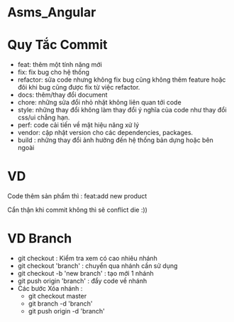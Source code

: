 # Asms_Angular
# Quy Tắc Commit
* feat: thêm một  tính năng  mới 
* fix: fix bug cho hệ thống
* refactor: sửa code nhưng không fix bug cũng không thêm feature hoặc đôi khi bug cũng được fix từ việc refactor.
* docs: thêm/thay đổi document
* chore: những sửa đổi nhỏ nhặt không liên quan tới code
* style: những thay đổi không làm thay đổi ý nghĩa của code như thay đổi css/ui chẳng hạn.
* perf: code cải tiến về mặt hiệu năng xử lý
* vendor: cập nhật version cho các dependencies, packages.
* build : những thay đổi ảnh hưởng đến hệ thống bản dựng hoặc bên ngoài
# VD 
Code thêm sản phẩm thì : feat:add new product

Cẩn thận khi commit không thì sẽ conflict die :))
# VD Branch
* git checkout : Kiểm tra xem có cao nhiêu nhánh
* git checkout 'branch' : chuyển qua nhánh cần sử dụng
* git checkout -b 'new branch' : tạo mới 1 nhánh
* git push origin 'branch' : đẩy code về nhánh
* Các bước Xóa nhánh :
    - git checkout master
    - git branch -d 'branch'
    - git push origin -d 'branch'    